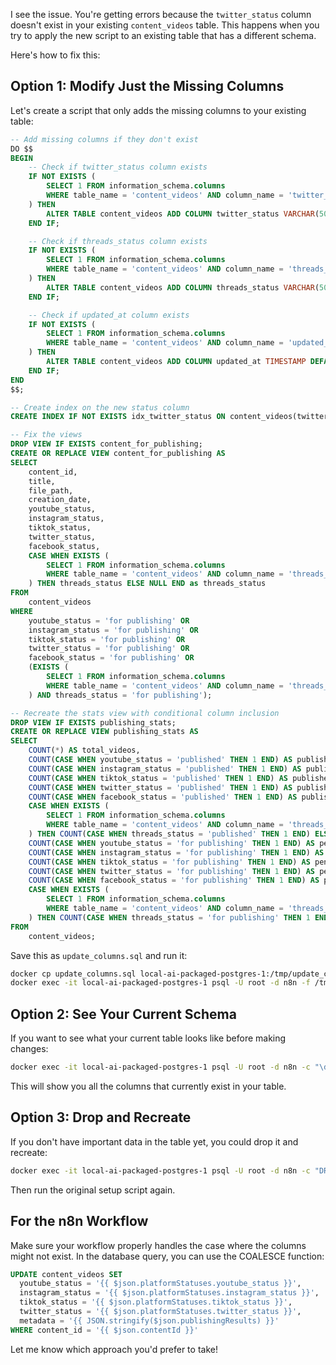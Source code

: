 I see the issue. You're getting errors because the `twitter_status` column doesn't exist in your existing `content_videos` table. This happens when you try to apply the new script to an existing table that has a different schema.

Here's how to fix this:

## Option 1: Modify Just the Missing Columns

Let's create a script that only adds the missing columns to your existing table:

```sql
-- Add missing columns if they don't exist
DO $$
BEGIN
    -- Check if twitter_status column exists
    IF NOT EXISTS (
        SELECT 1 FROM information_schema.columns 
        WHERE table_name = 'content_videos' AND column_name = 'twitter_status'
    ) THEN
        ALTER TABLE content_videos ADD COLUMN twitter_status VARCHAR(50) DEFAULT 'not_started';
    END IF;

    -- Check if threads_status column exists
    IF NOT EXISTS (
        SELECT 1 FROM information_schema.columns 
        WHERE table_name = 'content_videos' AND column_name = 'threads_status'
    ) THEN
        ALTER TABLE content_videos ADD COLUMN threads_status VARCHAR(50) DEFAULT 'not_started';
    END IF;

    -- Check if updated_at column exists
    IF NOT EXISTS (
        SELECT 1 FROM information_schema.columns 
        WHERE table_name = 'content_videos' AND column_name = 'updated_at'
    ) THEN
        ALTER TABLE content_videos ADD COLUMN updated_at TIMESTAMP DEFAULT CURRENT_TIMESTAMP;
    END IF;
END
$$;

-- Create index on the new status column
CREATE INDEX IF NOT EXISTS idx_twitter_status ON content_videos(twitter_status);

-- Fix the views
DROP VIEW IF EXISTS content_for_publishing;
CREATE OR REPLACE VIEW content_for_publishing AS
SELECT 
    content_id,
    title,
    file_path,
    creation_date,
    youtube_status,
    instagram_status,
    tiktok_status,
    twitter_status,
    facebook_status,
    CASE WHEN EXISTS (
        SELECT 1 FROM information_schema.columns 
        WHERE table_name = 'content_videos' AND column_name = 'threads_status'
    ) THEN threads_status ELSE NULL END as threads_status
FROM 
    content_videos
WHERE
    youtube_status = 'for publishing' OR
    instagram_status = 'for publishing' OR
    tiktok_status = 'for publishing' OR
    twitter_status = 'for publishing' OR
    facebook_status = 'for publishing' OR
    (EXISTS (
        SELECT 1 FROM information_schema.columns 
        WHERE table_name = 'content_videos' AND column_name = 'threads_status'
    ) AND threads_status = 'for publishing');

-- Recreate the stats view with conditional column inclusion
DROP VIEW IF EXISTS publishing_stats;
CREATE OR REPLACE VIEW publishing_stats AS
SELECT
    COUNT(*) AS total_videos,
    COUNT(CASE WHEN youtube_status = 'published' THEN 1 END) AS published_youtube,
    COUNT(CASE WHEN instagram_status = 'published' THEN 1 END) AS published_instagram,
    COUNT(CASE WHEN tiktok_status = 'published' THEN 1 END) AS published_tiktok,
    COUNT(CASE WHEN twitter_status = 'published' THEN 1 END) AS published_twitter,
    COUNT(CASE WHEN facebook_status = 'published' THEN 1 END) AS published_facebook,
    CASE WHEN EXISTS (
        SELECT 1 FROM information_schema.columns 
        WHERE table_name = 'content_videos' AND column_name = 'threads_status'
    ) THEN COUNT(CASE WHEN threads_status = 'published' THEN 1 END) ELSE NULL END AS published_threads,
    COUNT(CASE WHEN youtube_status = 'for publishing' THEN 1 END) AS pending_youtube,
    COUNT(CASE WHEN instagram_status = 'for publishing' THEN 1 END) AS pending_instagram,
    COUNT(CASE WHEN tiktok_status = 'for publishing' THEN 1 END) AS pending_tiktok,
    COUNT(CASE WHEN twitter_status = 'for publishing' THEN 1 END) AS pending_twitter,
    COUNT(CASE WHEN facebook_status = 'for publishing' THEN 1 END) AS pending_facebook,
    CASE WHEN EXISTS (
        SELECT 1 FROM information_schema.columns 
        WHERE table_name = 'content_videos' AND column_name = 'threads_status'
    ) THEN COUNT(CASE WHEN threads_status = 'for publishing' THEN 1 END) ELSE NULL END AS pending_threads
FROM 
    content_videos;
```

Save this as `update_columns.sql` and run it:

```bash
docker cp update_columns.sql local-ai-packaged-postgres-1:/tmp/update_columns.sql
docker exec -it local-ai-packaged-postgres-1 psql -U root -d n8n -f /tmp/update_columns.sql
```

## Option 2: See Your Current Schema

If you want to see what your current table looks like before making changes:

```bash
docker exec -it local-ai-packaged-postgres-1 psql -U root -d n8n -c "\d content_videos"
```

This will show you all the columns that currently exist in your table.

## Option 3: Drop and Recreate

If you don't have important data in the table yet, you could drop it and recreate:

```bash
docker exec -it local-ai-packaged-postgres-1 psql -U root -d n8n -c "DROP TABLE content_videos CASCADE;"
```

Then run the original setup script again.

## For the n8n Workflow

Make sure your workflow properly handles the case where the columns might not exist. In the database query, you can use the COALESCE function:

```sql
UPDATE content_videos SET
  youtube_status = '{{ $json.platformStatuses.youtube_status }}',
  instagram_status = '{{ $json.platformStatuses.instagram_status }}',
  tiktok_status = '{{ $json.platformStatuses.tiktok_status }}',
  twitter_status = '{{ $json.platformStatuses.twitter_status }}',
  metadata = '{{ JSON.stringify($json.publishingResults) }}'
WHERE content_id = '{{ $json.contentId }}'
```

Let me know which approach you'd prefer to take!
